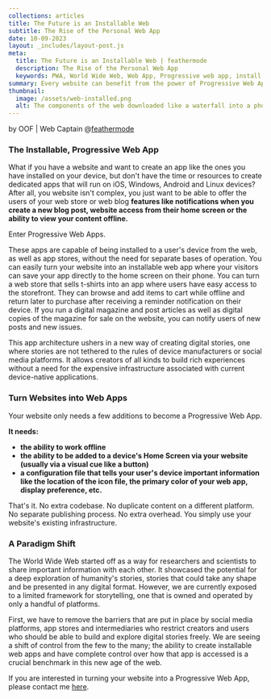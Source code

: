 ```yaml
---
collections: articles
title: The Future is an Installable Web
subtitle: The Rise of the Personal Web App
date: 10-09-2023
layout: _includes/layout-post.js
meta: 
  title: The Future is an Installable Web | feathermode
  description: The Rise of the Personal Web App
  keywords: PWA, World Wide Web, Web App, Progressive web app, install website
summary: Every website can benefit from the power of Progressive Web App technologies. Let's look at how websites turn into progressive and installable web apps and also why websites should move towards this architecture.
thumbnail: 
  image: /assets/web-installed.png
  alt: The components of the web downloaded like a waterfall into a phone. Generated by prompting ChatGPT.
---
```


by OOF | Web Captain @<a href="https://feathermode.com" target="_blank" rel="noopener">feathermode</a>
				
### The Installable, Progressive Web App
What if you have a website and want to create an app like the ones you have installed on your device, but don't have the time or resources to create dedicated apps that will run on iOS, Windows, Android and Linux devices? After all, you website isn't complex, you just want to be able to offer the users of your web store or web blog **features like notifications when you create a new blog post, website access from their home screen or the ability to view your content offline.**

Enter Progressive Web Apps.

These apps are capable of being installed to a user's device from the web, as well as app stores, without the need for separate bases of operation. You can easily turn your website into an installable web app where your visitors can save your app directly to the home screen on their phone. You can turn a web store that sells t-shirts into an app where users have easy access to the storefront. They can browse and add items to cart while offline and return later to purchase after receiving a reminder notification on their device. If you run a digital magazine and post articles as well as digital copies of the magazine for sale on the website, you can notify users of new posts and new issues.

This app architecture ushers in a new way of creating digital stories, one where stories are not tethered to the rules of device manufacturers or social media platforms. It allows creators of all kinds to build rich experiences without a need for the expensive infrastructure associated with current device-native applications.
					
### Turn Websites into Web Apps
Your website only needs a few additions to become a Progressive Web App.

<strong>It needs:
- the ability to work offline
- the ability to be added to a device's Home Screen via your website (usually via a visual cue like a button)
- a configuration file that tells your user's device important information like the location of the icon file, the primary color of your web app, display preference, etc.
</strong>

That's it. No extra codebase. No duplicate content on a different platform. No separate publishing process. No extra overhead. You simply use your website's existing infrastructure.

### A Paradigm Shift
The World Wide Web started off as a way for researchers and scientists to share important information with each other. It showcased the potential for a deep exploration of humanity's stories, stories that could take any shape and be presented in any digital format. However, we are currently exposed to a limited framework for storytelling, one that is owned and operated by only a handful of platforms.

First, we have to remove the barriers that are put in place by social media platforms, app stores and intermediaries who restrict creators and users who should be able to build and explore digital stories freely. We are seeing a shift of control from the few to the many; the ability to create installable web apps and have complete control over how that app is accessed is a crucial benchmark in this new age of the web.

If you are interested in turning your website into a Progressive Web App, please contact me <a href="https://feathermode.com/#sign-up" target="_blank" rel="noopener">here</a>.